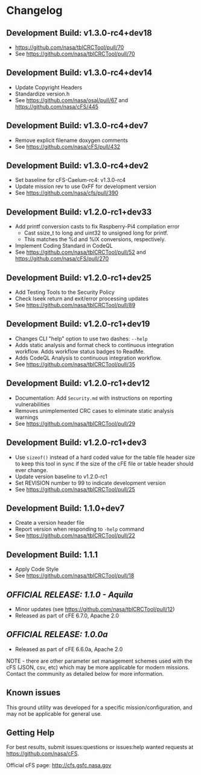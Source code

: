 # Changelog

## Development Build: v1.3.0-rc4+dev18
- https://github.com/nasa/tblCRCTool/pull/70
- See <https://github.com/nasa/tblCRCTool/pull/70>

## Development Build: v1.3.0-rc4+dev14
- Update Copyright Headers
- Standardize version.h 
- See <https://github.com/nasa/osal/pull/67> and <https://github.com/nasa/cFS/445>

## Development Build: v1.3.0-rc4+dev7
- Remove explicit filename doxygen comments
- See <https://github.com/nasa/cFS/pull/432>

## Development Build: v1.3.0-rc4+dev2
- Set baseline for cFS-Caelum-rc4: v1.3.0-rc4
- Update mission rev to use 0xFF for development version
- See <https://github.com/nasa/cfs/pull/390>

## Development Build: v1.2.0-rc1+dev33
- Add printf conversion casts to fix Raspberry-Pi4 compilation error
  - Cast ssize_t to long and uint32 to unsigned long for printf.
  - This matches the %d and %lX conversions, respectively.
- Implement Coding Standard in CodeQL
- See <https://github.com/nasa/tblCRCTool/pull/52> and <https://github.com/nasa/cFS/pull/270>

## Development Build: v1.2.0-rc1+dev25
- Add Testing Tools to the Security Policy
- Check lseek return and exit/error processing updates
- See <https://github.com/nasa/tblCRCTool/pull/89>

## Development Build: v1.2.0-rc1+dev19
- Changes CLI "help" option to use two dashes: `--help`
- Adds static analysis and format check to continuous integration workflow. Adds workflow status badges to ReadMe.
- Adds CodeQL Analysis to continuous integration workflow.
- See <https://github.com/nasa/tblCRCTool/pull/35>

## Development Build: v1.2.0-rc1+dev12
- Documentation: Add `Security.md` with instructions on reporting vulnerabilities
- Removes unimplemented CRC cases to eliminate static analysis warnings
- See <https://github.com/nasa/tblCRCTool/pull/29>

## Development Build: v1.2.0-rc1+dev3
- Use `sizeof()` instead of a hard coded value for the table file header size to keep this tool in sync if the size of the cFE file or table header should ever change.
- Update version baseline to v1.2.0-rc1
- Set REVISION number to 99 to indicate development version
- See <https://github.com/nasa/tblCRCTool/pull/25>

## Development Build: 1.1.0+dev7
- Create a version header file
- Report version when responding to `-help` command
- See <https://github.com/nasa/tblCRCTool/pull/22>

## Development Build: 1.1.1
- Apply Code Style
- See <https://github.com/nasa/tblCRCTool/pull/18>

## **_OFFICIAL RELEASE: 1.1.0 - Aquila_**
- Minor updates (see https://github.com/nasa/tblCRCTool/pull/12)
- Released as part of cFE 6.7.0, Apache 2.0

## **_OFFICIAL RELEASE: 1.0.0a_**
- Released as part of cFE 6.6.0a, Apache 2.0

NOTE - there are other parameter set management schemes used with the cFS (JSON, csv, etc) which may be more applicable for modern missions.  Contact the community as detailed below for more information.

## Known issues

This ground utility was developed for a specific mission/configuration, and may not be applicable for general use.

## Getting Help

For best results, submit issues:questions or issues:help wanted requests at https://github.com/nasa/cFS.

Official cFS page: http://cfs.gsfc.nasa.gov
